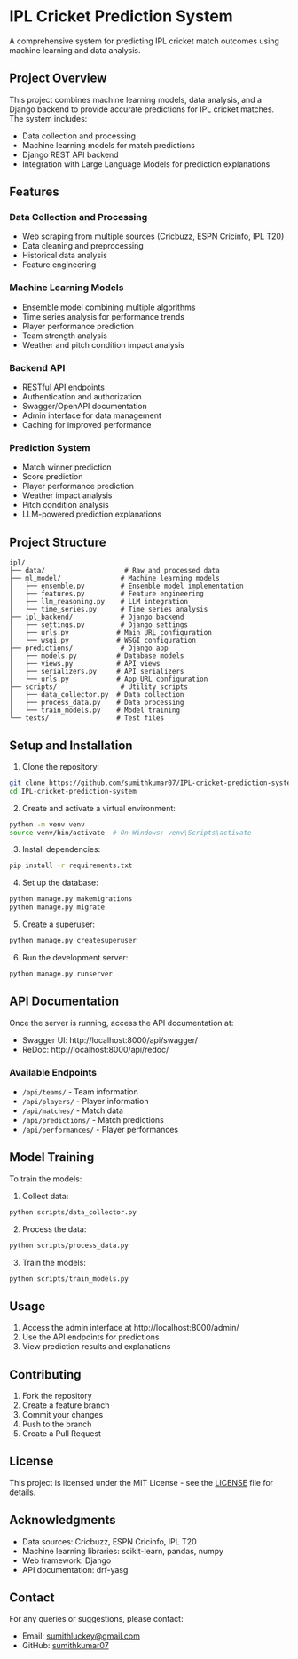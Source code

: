# IPL Cricket Prediction System

A comprehensive system for predicting IPL cricket match outcomes using machine learning and data analysis.

## Project Overview

This project combines machine learning models, data analysis, and a Django backend to provide accurate predictions for IPL cricket matches. The system includes:

- Data collection and processing
- Machine learning models for match predictions
- Django REST API backend
- Integration with Large Language Models for prediction explanations

## Features

### Data Collection and Processing
- Web scraping from multiple sources (Cricbuzz, ESPN Cricinfo, IPL T20)
- Data cleaning and preprocessing
- Historical data analysis
- Feature engineering

### Machine Learning Models
- Ensemble model combining multiple algorithms
- Time series analysis for performance trends
- Player performance prediction
- Team strength analysis
- Weather and pitch condition impact analysis

### Backend API
- RESTful API endpoints
- Authentication and authorization
- Swagger/OpenAPI documentation
- Admin interface for data management
- Caching for improved performance

### Prediction System
- Match winner prediction
- Score prediction
- Player performance prediction
- Weather impact analysis
- Pitch condition analysis
- LLM-powered prediction explanations

## Project Structure

```
ipl/
├── data/                    # Raw and processed data
├── ml_model/               # Machine learning models
│   ├── ensemble.py         # Ensemble model implementation
│   ├── features.py         # Feature engineering
│   ├── llm_reasoning.py    # LLM integration
│   └── time_series.py      # Time series analysis
├── ipl_backend/            # Django backend
│   ├── settings.py         # Django settings
│   ├── urls.py            # Main URL configuration
│   └── wsgi.py            # WSGI configuration
├── predictions/            # Django app
│   ├── models.py          # Database models
│   ├── views.py           # API views
│   ├── serializers.py     # API serializers
│   └── urls.py            # App URL configuration
├── scripts/                # Utility scripts
│   ├── data_collector.py  # Data collection
│   ├── process_data.py    # Data processing
│   └── train_models.py    # Model training
└── tests/                 # Test files
```

## Setup and Installation

1. Clone the repository:
```bash
git clone https://github.com/sumithkumar07/IPL-cricket-prediction-system.git
cd IPL-cricket-prediction-system
```

2. Create and activate a virtual environment:
```bash
python -m venv venv
source venv/bin/activate  # On Windows: venv\Scripts\activate
```

3. Install dependencies:
```bash
pip install -r requirements.txt
```

4. Set up the database:
```bash
python manage.py makemigrations
python manage.py migrate
```

5. Create a superuser:
```bash
python manage.py createsuperuser
```

6. Run the development server:
```bash
python manage.py runserver
```

## API Documentation

Once the server is running, access the API documentation at:
- Swagger UI: http://localhost:8000/api/swagger/
- ReDoc: http://localhost:8000/api/redoc/

### Available Endpoints

- `/api/teams/` - Team information
- `/api/players/` - Player information
- `/api/matches/` - Match data
- `/api/predictions/` - Match predictions
- `/api/performances/` - Player performances

## Model Training

To train the models:

1. Collect data:
```bash
python scripts/data_collector.py
```

2. Process the data:
```bash
python scripts/process_data.py
```

3. Train the models:
```bash
python scripts/train_models.py
```

## Usage

1. Access the admin interface at http://localhost:8000/admin/
2. Use the API endpoints for predictions
3. View prediction results and explanations

## Contributing

1. Fork the repository
2. Create a feature branch
3. Commit your changes
4. Push to the branch
5. Create a Pull Request

## License

This project is licensed under the MIT License - see the [LICENSE](LICENSE) file for details.

## Acknowledgments

- Data sources: Cricbuzz, ESPN Cricinfo, IPL T20
- Machine learning libraries: scikit-learn, pandas, numpy
- Web framework: Django
- API documentation: drf-yasg

## Contact

For any queries or suggestions, please contact:
- Email: sumithluckey@gmail.com
- GitHub: [sumithkumar07](https://github.com/sumithkumar07) 